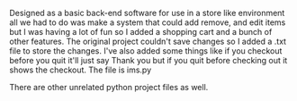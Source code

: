 Designed as a basic back-end software for use in a store like environment all we had to do was make a system that could add remove,
 and edit items but I was having a lot of fun so I added a shopping cart and a bunch of other features. The original project couldn't 
 save changes so I added a .txt file to store the changes. I've also added some things like if you checkout before you quit it'll just say Thank you
 but if you quit before checking out it shows the checkout.
The file is ims.py 

There are other unrelated python project files as well.
